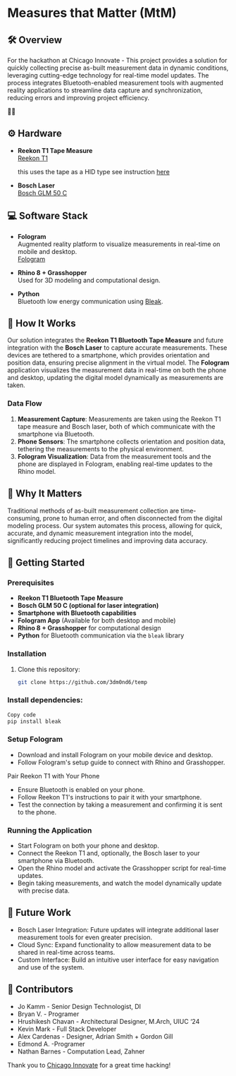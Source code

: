 # Measures that Matter (MtM)

## 🛠️ Overview

For the hackathon at Chicago Innovate - This project provides a solution for quickly collecting precise as-built measurement data in dynamic conditions, leveraging cutting-edge technology for real-time model updates. The process integrates Bluetooth-enabled measurement tools with augmented reality applications to streamline data capture and synchronization, reducing errors and improving project efficiency.

👩‍💻

## ⚙️ Hardware

- **Reekon T1 Tape Measure**  
  [Reekon T1](https://www.reekon.tools/)

  this uses the tape as a HID type  see instruction [here](https://support.reekon.tools/hc/en-us/articles/20026126134292-Keyboard-Mode-Bluetooth-Digital-Tape-Measure)
  
- **Bosch Laser**  
  [Bosch GLM 50 C](https://www.boschtools.com/us/en/products/glm-50-c-0601072C10)

## 💻 Software Stack

- **Fologram**  
  Augmented reality platform to visualize measurements in real-time on mobile and desktop.  
  [Fologram](https://fologram.com/)
  
- **Rhino 8 + Grasshopper**  
  Used for 3D modeling and computational design.
  
- **Python**  
  Bluetooth low energy communication using [Bleak](https://github.com/hbldh/bleak).

## 🔄 How It Works

Our solution integrates the **Reekon T1 Bluetooth Tape Measure** and future integration with the **Bosch Laser** to capture accurate measurements. These devices are tethered to a smartphone, which provides orientation and position data, ensuring precise alignment in the virtual model. The **Fologram** application visualizes the measurement data in real-time on both the phone and desktop, updating the digital model dynamically as measurements are taken.

### Data Flow

1. **Measurement Capture**: Measurements are taken using the Reekon T1 tape measure and Bosch laser, both of which communicate with the smartphone via Bluetooth.
2. **Phone Sensors**: The smartphone collects orientation and position data, tethering the measurements to the physical environment.
3. **Fologram Visualization**: Data from the measurement tools and the phone are displayed in Fologram, enabling real-time updates to the Rhino model.

## 🌟 Why It Matters

Traditional methods of as-built measurement collection are time-consuming, prone to human error, and often disconnected from the digital modeling process. Our system automates this process, allowing for quick, accurate, and dynamic measurement integration into the model, significantly reducing project timelines and improving data accuracy.

## 🚀 Getting Started

### Prerequisites

- **Reekon T1 Bluetooth Tape Measure**
- **Bosch GLM 50 C (optional for laser integration)**
- **Smartphone with Bluetooth capabilities**
- **Fologram App** (Available for both desktop and mobile)
- **Rhino 8 + Grasshopper** for computational design
- **Python** for Bluetooth communication via the `bleak` library

### Installation

1. Clone this repository:
   ```bash
   git clone https://github.com/3dm0nd6/temp


### Install dependencies:
  ```bash
  Copy code
  pip install bleak
```
### Setup Fologram
- Download and install Fologram on your mobile device and desktop.
- Follow Fologram's setup guide to connect with Rhino and Grasshopper.

Pair Reekon T1 with Your Phone
- Ensure Bluetooth is enabled on your phone.
- Follow Reekon T1's instructions to pair it with your smartphone.
- Test the connection by taking a measurement and confirming it is sent to the phone.

### Running the Application
- Start Fologram on both your phone and desktop.
- Connect the Reekon T1 and, optionally, the Bosch laser to your smartphone via Bluetooth.
- Open the Rhino model and activate the Grasshopper script for real-time updates.
- Begin taking measurements, and watch the model dynamically update with precise data.

## 🔮 Future Work
- Bosch Laser Integration: Future updates will integrate additional laser measurement tools for even greater precision.
- Cloud Sync: Expand functionality to allow measurement data to be shared in real-time across teams.
- Custom Interface: Build an intuitive user interface for easy navigation and use of the system.

## 👥 Contributors

- Jo Kamm - Senior Design Technologist, DI
- Bryan V. - Programer
- Hrushikesh Chavan - Architectural Designer, M.Arch, UIUC ‘24
- Kevin Mark - Full Stack Developer
- Alex Cardenas - Designer, Adrian Smith + Gordon Gill
- Edmond A. -Programer
- Nathan Barnes - Computation Lead, Zahner

Thank you to [Chicago Innovate](https://www.chicagoinnovate.tech/) for a great time hacking!
